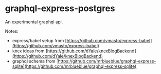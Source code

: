 # graphql-express-postgres
An experimental graphql api.

Notes:
- express/babel setup from [https://github.com/vmasto/express-babel](https://github.com/vmasto/express-babel)
- knex ideas from [https://github.com/dYale/knexBlogBackend](https://github.com/dYale/knexBlogBackend)
- graphql schema from [https://github.com/mrblueblue/graphql-express-sqlite](https://github.com/mrblueblue/graphql-express-sqlite)
